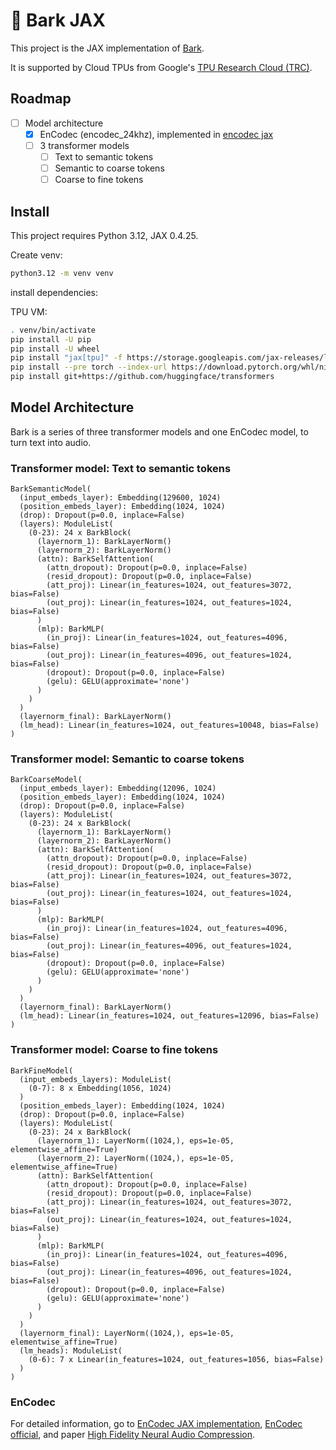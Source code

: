 # 🐶 Bark JAX
This project is the JAX implementation of [Bark](https://github.com/suno-ai/bark).

It is supported by Cloud TPUs from Google's [TPU Research Cloud (TRC)](https://sites.research.google/trc/about/).

## Roadmap

- [ ] Model architecture
    - [x] EnCodec (encodec_24khz), implemented in [encodec jax](https://github.com/yixiaoer/encodec-jax)
    - [ ] 3 transformer models
        - [ ] Text to semantic tokens
        - [ ] Semantic to coarse tokens
        - [ ] Coarse to fine tokens

## Install

This project requires Python 3.12, JAX 0.4.25.

Create venv:

```sh
python3.12 -m venv venv
```

install dependencies:

TPU VM:

```sh
. venv/bin/activate
pip install -U pip
pip install -U wheel
pip install "jax[tpu]" -f https://storage.googleapis.com/jax-releases/libtpu_releases.html
pip install --pre torch --index-url https://download.pytorch.org/whl/nightly/cpu
pip install git+https://github.com/huggingface/transformers
```

## Model Architecture

Bark is a series of three transformer models and one EnCodec model, to turn text into audio.

### Transformer model: Text to semantic tokens

```
BarkSemanticModel(
  (input_embeds_layer): Embedding(129600, 1024)
  (position_embeds_layer): Embedding(1024, 1024)
  (drop): Dropout(p=0.0, inplace=False)
  (layers): ModuleList(
    (0-23): 24 x BarkBlock(
      (layernorm_1): BarkLayerNorm()
      (layernorm_2): BarkLayerNorm()
      (attn): BarkSelfAttention(
        (attn_dropout): Dropout(p=0.0, inplace=False)
        (resid_dropout): Dropout(p=0.0, inplace=False)
        (att_proj): Linear(in_features=1024, out_features=3072, bias=False)
        (out_proj): Linear(in_features=1024, out_features=1024, bias=False)
      )
      (mlp): BarkMLP(
        (in_proj): Linear(in_features=1024, out_features=4096, bias=False)
        (out_proj): Linear(in_features=4096, out_features=1024, bias=False)
        (dropout): Dropout(p=0.0, inplace=False)
        (gelu): GELU(approximate='none')
      )
    )
  )
  (layernorm_final): BarkLayerNorm()
  (lm_head): Linear(in_features=1024, out_features=10048, bias=False)
)
```

### Transformer model: Semantic to coarse tokens

```
BarkCoarseModel(
  (input_embeds_layer): Embedding(12096, 1024)
  (position_embeds_layer): Embedding(1024, 1024)
  (drop): Dropout(p=0.0, inplace=False)
  (layers): ModuleList(
    (0-23): 24 x BarkBlock(
      (layernorm_1): BarkLayerNorm()
      (layernorm_2): BarkLayerNorm()
      (attn): BarkSelfAttention(
        (attn_dropout): Dropout(p=0.0, inplace=False)
        (resid_dropout): Dropout(p=0.0, inplace=False)
        (att_proj): Linear(in_features=1024, out_features=3072, bias=False)
        (out_proj): Linear(in_features=1024, out_features=1024, bias=False)
      )
      (mlp): BarkMLP(
        (in_proj): Linear(in_features=1024, out_features=4096, bias=False)
        (out_proj): Linear(in_features=4096, out_features=1024, bias=False)
        (dropout): Dropout(p=0.0, inplace=False)
        (gelu): GELU(approximate='none')
      )
    )
  )
  (layernorm_final): BarkLayerNorm()
  (lm_head): Linear(in_features=1024, out_features=12096, bias=False)
)
```

### Transformer model: Coarse to fine tokens

```
BarkFineModel(
  (input_embeds_layers): ModuleList(
    (0-7): 8 x Embedding(1056, 1024)
  )
  (position_embeds_layer): Embedding(1024, 1024)
  (drop): Dropout(p=0.0, inplace=False)
  (layers): ModuleList(
    (0-23): 24 x BarkBlock(
      (layernorm_1): LayerNorm((1024,), eps=1e-05, elementwise_affine=True)
      (layernorm_2): LayerNorm((1024,), eps=1e-05, elementwise_affine=True)
      (attn): BarkSelfAttention(
        (attn_dropout): Dropout(p=0.0, inplace=False)
        (resid_dropout): Dropout(p=0.0, inplace=False)
        (att_proj): Linear(in_features=1024, out_features=3072, bias=False)
        (out_proj): Linear(in_features=1024, out_features=1024, bias=False)
      )
      (mlp): BarkMLP(
        (in_proj): Linear(in_features=1024, out_features=4096, bias=False)
        (out_proj): Linear(in_features=4096, out_features=1024, bias=False)
        (dropout): Dropout(p=0.0, inplace=False)
        (gelu): GELU(approximate='none')
      )
    )
  )
  (layernorm_final): LayerNorm((1024,), eps=1e-05, elementwise_affine=True)
  (lm_heads): ModuleList(
    (0-6): 7 x Linear(in_features=1024, out_features=1056, bias=False)
  )
)
```

### EnCodec

For detailed information, go to [EnCodec JAX implementation](https://github.com/yixiaoer/encodec-jax), [EnCodec official](https://github.com/facebookresearch/encodec), and paper [High Fidelity Neural Audio Compression](https://arxiv.org/pdf/2210.13438.pdf).


